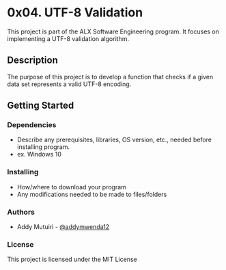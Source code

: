 # 0x04. UTF-8 Validation

This project is part of the ALX Software Engineering program. It focuses on implementing a UTF-8 validation algorithm.

## Description

The purpose of this project is to develop a function that checks if a given data set represents a valid UTF-8 encoding.

## Getting Started

### Dependencies

* Describe any prerequisites, libraries, OS version, etc., needed before installing program.
* ex. Windows 10

### Installing

* How/where to download your program
* Any modifications needed to be made to files/folders

### Authors

- Addy Mutuiri - [@addymwenda12](https://github.com/addymwenda12)

### License
This project is licensed under the MIT License